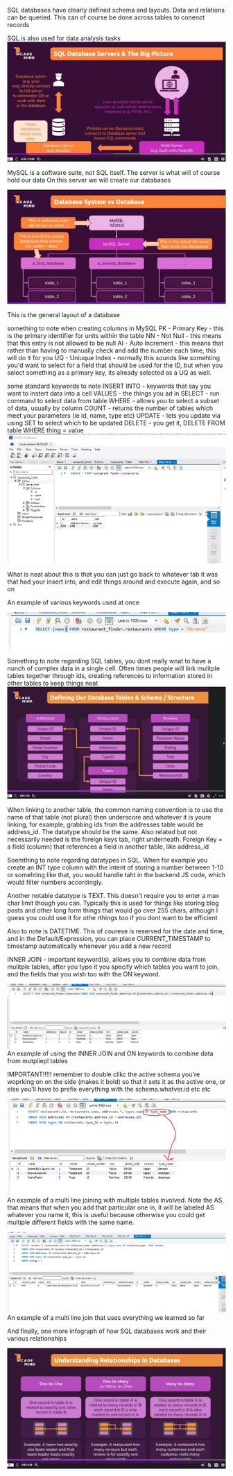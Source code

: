 SQL databases have clearly defined schema and layouts. Data and relations can be queried. This can of course be done across tables to conenct records

SQL is also used for data analysis tasks
![alt text](SQL-server-connection.jpg "Title")

MySQL is a software suite, not SQL itself. The server is what will of course hold our data
On this server we will create our databases

![alt text](SQL-layout.jpg "Title")

This is the general layout of a database

something to note when creating columns in MySQL
PK - Primary Key - this is the primary identifier for units within the table
NN - Not Null - this means that this entry is not allowed to be null
AI - Auto Increment - this means that rather than having to manually check and add the number each time, this will do it for you
UQ - Uniuque Index - normally this sounds like somehting you'd want to select for a field that should be used for the ID, but when you select something as a primary key, its already selected as a UQ as well.

some standard keywords to note
INSERT INTO - keywords that say you want to instert data into a cell
VALUES - the things you ad in
SELECT - run command to select data from table
WHERE - allows you to select a subset of data, usually by column
COUNT - returns the number of tables which meet your parameters (ie id, name, type etc)
UPDATE - lets you update via using SET to select which to be updated
DELETE - you get it, DELETE FROM table WHERE thing = value
![alt text](SQL-select.jpg "Title")

What is neat about this is that you can just go back to whatever tab it was that had your insert into, and edit things around and execute again, and so on

An example of various keywords used at once

![alt text](SQL-various.jpg "Title")

Something to note regarding SQL tables, you dont really wnat to have a nunch of complex data in a single cell. Often times people will link mulitple tables together through ids, creating references to information stored in other tables to keep things neat
![alt text](SQL-links.jpg "Title")

When linking to another table, the common naming convention is to use the name of that table (not plural) then underscore and whatever it is youre linking, for example, grabbing ids from the addresses table would be address_id. The datatype should be the same. Also related but not necessarily needed is the foreign keys tab, right underneath.
Foreign Key = a field (column) that references a field in another table, like address_id

Soemthing to note regarding datatypes in SQL. When for example you create an INT type column with the intent of storing a number between 1-10 or somehting like that, you would handle taht in the backend JS code, which would filter numbers accordingly.

Another notable datatype is TEXT. This doesn't require you to enter a max char limit though you can. Typically this is used for things like storing blog posts and other long form things that would go over 255 chars, although I guess you could use it for othe rthings too if you dont want to be efficient

Also to note is DATETIME. This of courese is reserved for the date and time, and in the Default/Expression, you can place CURRENT_TIMESTAMP to timestamp automatically whenever you add a new record

INNER JOIN - important keyword(s), allows you to combine data from mulitple tables, after you type it you specify which tables you want to join, and the fields that you wish too with the ON keyword.

![alt text](SQL-join.jpg "Title")
An example of using the INNER JOIN and ON keywords to combine data from mutpliepl tables

IMPORTANT!!!!! remember to double clikc the active schema you're woprking on on the side (makes it bold) so that it sets it as the active one, or else you'll have to prefix everything with the schema.whatver.id etc etc

![alt text](SQL-join-multi.jpg "Title")
An example of a multi line joining with multiple tables involved. Note the AS, that means that when you add that particular one in, it will be labeled AS whatever you name it, this is useful because otherwise you could get multiple different fields with the same name.

![alt text](SQL-join-where.jpg "Title")
An example of a multi line join that uses everything we learned so far

And finally, one more infograph of how SQL databases work and their various relationships

![alt text](SQL-layout-2.jpg "Title")
